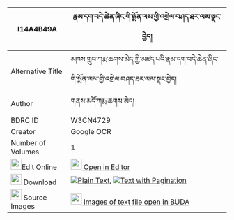 |I14A4B49A|རྣམ་དག་བདེ་ཆེན་ཞིང་གི་སྨོན་ལམ་གྱི་འགྲེལ་བཤད་ཐར་ལམ་སྣང་བྱེད། 
| --- | --- 
|Alternative Title |མཁས་གྲུབ་ཀརྨ་ཆགས་མེད་ཀྱི་མཛད་པའི་རྣམ་དག་བདེ་ཆེན་ཞིང་གི་སྨོན་ལམ་གྱི་འགྲེལ་བཤད་ཐར་ལམ་སྣང་བྱེད།
|Author| གནས་མདོ་ཀརྨ་ཆགས་མེད།
|BDRC ID | W3CN4729
|Creator | Google OCR
|Number of Volumes| 1
|<img width="25" src="https://img.icons8.com/color/25/000000/edit-property.png">Edit Online| [<img width="25" src="https://avatars.githubusercontent.com/u/45091458?s=200&v=4"> Open in Editor](http://editor.openpecha.org/I14A4B49A)
|<img width="25" src="https://img.icons8.com/fluent/48/000000/download-2.png"/>  Download | [![](https://img.icons8.com/color/20/000000/txt.png)Plain Text](https://github.com/Openpecha/I14A4B49A/releases/download/v1/namdak_dechen_shying_gi_monlam_plain_I14A4B49A.zip), [![](https://img.icons8.com/color/20/000000/txt.png)Text with Pagination](https://github.com/Openpecha/I14A4B49A/releases/download/v1/namdak_dechen_shying_gi_monlam_pages_I14A4B49A.zip)
|<img width="25" src="https://img.icons8.com/plasticine/100/000000/pictures-folder.png"/>  Source Images | [<img width="25" src="https://library.bdrc.io/icons/BUDA-small.svg"> Images of text file open in BUDA](https://library.bdrc.io/show/bdr:W3CN4729)